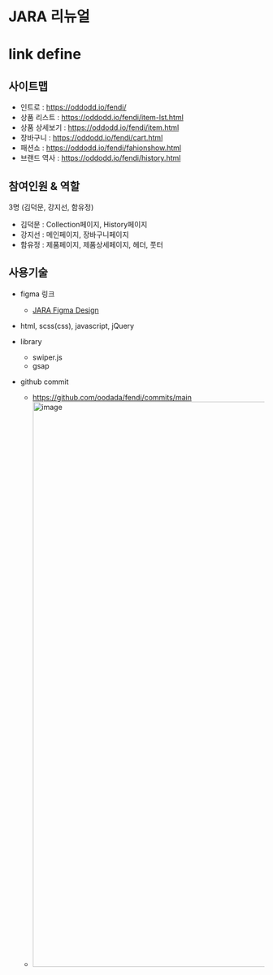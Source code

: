 # JARA 리뉴얼

# link define
[Google]: http://google.com/ 

## 사이트맵

- 인트로 : <a href="https://oddodd.io/fendi/" target="_blank">https://oddodd.io/fendi/</a>
- 상품 리스트 : <a href="https://oddodd.io/fendi/item-lst.html" target="_blank">https://oddodd.io/fendi/item-lst.html</a>
- 상품 상세보기 : <a href="https://oddodd.io/fendi/item.html" target="_blank">https://oddodd.io/fendi/item.html</a>
- 장바구니 : <a href="https://oddodd.io/fendi/cart.html" target="_blank">https://oddodd.io/fendi/cart.html</a>
- 패션쇼 : <a href="https://oddodd.io/fendi/fahionshow.html" target="_blank">https://oddodd.io/fendi/fahionshow.html</a>
- 브랜드 역사 : <a href="https://oddodd.io/fendi/history.html" target="_blank">https://oddodd.io/fendi/history.html</a>

## 참여인원 & 역할

3명 (김덕문, 강지선, 함유정)

- 김덕문 : Collection페이지, History페이지
- 강지선 : 메인페이지, 장바구니페이지
- 함유정 : 제품페이지, 제품상세페이지, 헤더, 풋터

## 사용기술

- figma 링크
  - <a href="https://www.figma.com/file/6gxADeRdgSy4WJcbzh6X3D/Fendi-%EB%A6%AC%EB%89%B4%EC%96%BC?type=design&node-id=0%3A1&mode=design&t=s5bkU3IHWilrUn1l-1" target="_blank">JARA Figma Design</a>

- html, scss(css), javascript, jQuery

- library

  - swiper.js
  - gsap

- github commit
  - https://github.com/oodada/fendi/commits/main
  - <img width="1114" alt="image" src="https://github.com/oodada/fendi/assets/10627436/9643587b-a145-4c71-883c-0ee30e6449da">
